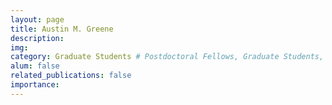 ```yaml
---
layout: page
title: Austin M. Greene
description:
img:
category: Graduate Students # Postdoctoral Fellows, Graduate Students, Postbac Research Assistants, Undergraduate Research Assistants
alum: false
related_publications: false
importance:
---
```


